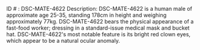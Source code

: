 ID # : DSC-MATE-4622
Description: DSC-MATE-4622 is a human male of approximate age 25-35, standing 178cm in height and weighing approximately 77kg. DSC-MATE-4622 bears the physical appearance of a fast-food worker; dressing in a standard-issue medical mask and bucket hat. DSC-MATE-4622's most notable feature is its bright red clown eyes, which appear to be a natural ocular anomaly.